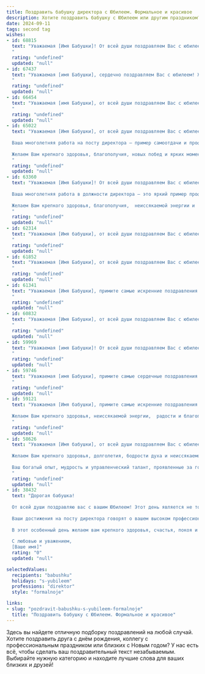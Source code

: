 ```yaml
---
title: Поздравить бабушку директора с Юбилеем. Формальное и красивое
description: Хотите поздравить бабушку с Юбилеем или другим праздником? Наш ИИ создаст незабываемое поздравление, а вы обязательно выделитесь среди других.  
date: 2024-09-11
tags: second tag
wishes:
- id: 68815
  text: "Уважаемая [Имя Бабушки]! От всей души поздравляем Вас с юбилеем!  Ваша  мудрость,  опыт  и  неиссякаемая  энергия  вдохновляют  нас.  Желаем  Вам  крепкого  здоровья,  счастья,  радости  и  благополучия  на  многие  годы!
  "
  rating: "undefined"
  updated: "null"
- id: 67437
  text: "Уважаемая [имя Бабушки], сердечно поздравляем Вас с юбилеем! Желаем Вам крепкого здоровья, бодрости духа, душевного спокойствия и благополучия. Пусть каждый день дарит Вам радость и приятные моменты. Ваши яркие профессиональные достижения, как директора, заслуживают глубокого уважения и восхищения. Желаем Вам в дальнейшем успехов и новых побед!
  "
  rating: "undefined"
  updated: "null"
- id: 66454
  text: "Уважаемая [имя Бабушки], от всей души поздравляем Вас с юбилеем!  Желаем Вам крепкого здоровья, бодрости духа и долгих лет жизни, наполненных радостью, заботой и любовью близких.  Ваш богатый опыт работы в качестве директора всегда служил примером для многих, а Ваш профессионализм и мудрость - вдохновляли.  Пусть этот юбилей станет для Вас началом новой главы, полной новых свершений и счастья!
  "
  rating: "undefined"
  updated: "null"
- id: 65022
  text: "Уважаемая [Имя Бабушки], от всей души поздравляем Вас с юбилеем!
  
  Ваша многолетняя работа на посту директора — пример самоотдачи и профессионализма. Вы внесли неоценимый вклад в развитие [Название организации/отрасли], и  Ваша мудрость и опыт всегда будут служить примером для всех, кто Вас знает.
  
  Желаем Вам крепкого здоровья, благополучия, новых побед и ярких моментов в жизни!
  "
  rating: "undefined"
  updated: "null"
- id: 63360
  text: "Уважаемая [Имя Бабушки]! От всей души поздравляем Вас с юбилеем!
  
  Ваша многолетняя работа в должности директора – это яркий пример профессионализма, мудрости и таланта.  Мы восхищаемся Вашими достижениями, Вашим опытом и преданностью делу.
  
  Желаем Вам крепкого здоровья, благополучия,  неиссякаемой энергии и  радости в каждом дне! Пусть жизнь будет полна ярких моментов, а все желания исполнятся!
  "
  rating: "undefined"
  updated: "null"
- id: 62314
  text: "Уважаемая [Имя бабушки], от всей души поздравляем Вас с юбилеем! Желаем Вам крепкого здоровья,  неиссякаемой энергии,  окружения любящих людей и  многих счастливых лет!  Ваш богатый опыт и мудрость  всегда будут  ценным  напутствием  для  всех  нас.  С Днем рождения!
  "
  rating: "undefined"
  updated: "null"
- id: 61852
  text: "Уважаемая [Имя Бабушки], от всей души поздравляем Вас с юбилеем! Желаем Вам крепкого здоровья, неиссякаемой энергии, оптимизма и радости в каждом дне. Пусть каждый миг будет наполнен теплом, любовью и заботой близких. Ваша мудрость, опыт и профессионализм как директора всегда были примером для нас.  С днем рождения!
  "
  rating: "undefined"
  updated: "null"
- id: 61341
  text: "Уважаемая [Имя Бабушки], примите самые искренние поздравления с юбилеем! В этот день хочется выразить глубокую благодарность за Ваш многолетний труд и самоотдачу на посту директора. Благодаря Вашему профессионализму, мудрости и умению создавать комфортные условия, [Организация] стала по-настоящему успешной. Желаем Вам крепкого здоровья, неиссякаемой энергии, вдохновения и новых свершений! Пусть каждый день будет наполнен радостью, любовью и теплом. С юбилеем!
  "
  rating: "undefined"
  updated: "null"
- id: 60832
  text: "Уважаемая [Имя Бабушки], от всей души поздравляем Вас с юбилеем!  Долгие годы Вы с честью и достоинством руководили,  Ваши профессиональные качества и мудрость всегда были примером для всех сотрудников. Желаем Вам крепкого здоровья,  неиссякаемой энергии и  всего самого наилучшего!
  "
  rating: "undefined"
  updated: "null"
- id: 59969
  text: "Уважаемая [имя Бабушки]! От всей души поздравляем Вас с юбилеем! Желаем Вам крепкого здоровья, неиссякаемой энергии, благополучия и долгих лет жизни. Пусть Ваша мудрость и опыт всегда будут востребованы.  Особую благодарность выражаем Вам за Вашу многолетнюю плодотворную работу на посту директора.  Ваш профессионализм и преданность делу вдохновляют нас на новые свершения.  Счастья Вам, уважаемая [имя Бабушки]!
  "
  rating: "undefined"
  updated: "null"
- id: 59746
  text: "Уважаемая [имя Бабушки], примите самые сердечные поздравления с юбилейным днем рождения! В этот день хочется выразить Вам глубокую благодарность за Ваш титанический труд и блестящие достижения на посту директора. Ваше лидерство, мудрость и профессионализм всегда служили примером для всех, кто Вас знает. Желаем Вам крепкого здоровья, неиссякаемой энергии, благополучия и долгих лет жизни, наполненных радостью и любовью!
  "
  rating: "undefined"
  updated: "null"
- id: 59121
  text: "Уважаемая [Имя бабушки], примите самые искренние поздравления с юбилеем! Ваша яркая и многогранная жизнь, полная профессиональных достижений и личного счастья, достойна глубокого уважения.
  
  Желаем Вам крепкого здоровья, неиссякаемой энергии,  радости и благополучия. Пусть каждый день приносит новые открытия, новые победы и новые поводы для улыбки!
  "
  rating: "undefined"
  updated: "null"
- id: 58626
  text: "Уважаемая [Имя бабушки], от всей души поздравляем Вас с юбилеем!
  
  Желаем Вам крепкого здоровья, долголетия, бодрости духа и неиссякаемой энергии. Пусть Ваша жизнь будет наполнена радостью, любовью близких и приятными моментами.
  
  Ваш богатый опыт, мудрость и управленческий талант, проявленные за годы работы директором, всегда служили примером для многих. Спасибо Вам за Ваш труд и вклад!
  "
  rating: "undefined"
  updated: "null"
- id: 38432
  text: "Дорогая бабушка!
  
  От всей души поздравляю вас с вашим Юбилеем! Этот день является не только важной вехой в вашей жизни, но и поводом для гордости и радости для всех нас. Вы оставили неизгладимый след в сердцах родных и близких, и ваша мудрость, сила и преданность служат для нас вдохновением.
  
  Ваши достижения на посту директора говорят о вашем высоком профессионализме и безграничном труде. Мы восхищаемся вашим умением вести и направлять, а также заботиться о каждом, кто оказывается рядом. Ваша энергия и жизненный опыт — это бесценный дар, который помогает нам идти вперед.
  
  В этот особенный день желаем вам крепкого здоровья, счастья, покоя и благополучия! Пусть каждый новый день приносит радость, новые впечатления и яркие моменты. Вы достойны всего самого лучшего и прекрасного.
  
  С любовью и уважением,
  [Ваше имя]"
  rating: "0"
  updated: "null"

selectedValues:
  recipients: "babushku"
  holidays: "s-yubileem"
  professions: "direktor"
  style: "formalnoje"

links:
- slug: "pozdravit-babushku-s-yubileem-formalnoje"
  title: "Поздравить бабушку с Юбилеем. Формальное и красивое"
---
```


Здесь вы найдете отличную подборку поздравлений на любой случай. 
Хотите поздравить друга с днём рождения, коллегу с профессиональным праздником или близких с Новым годом? У нас есть всё, чтобы сделать ваш поздравительный текст незабываемым. Выбирайте нужную категорию и находите лучшие слова для ваших близких и друзей!

